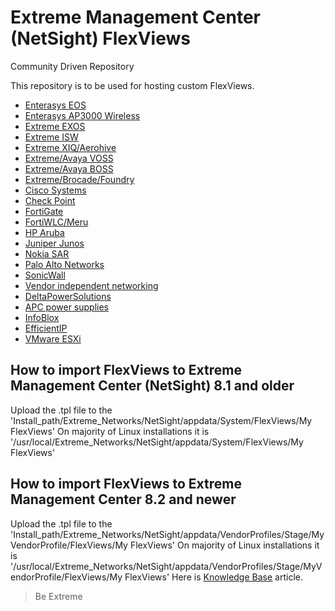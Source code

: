 # Extreme Management Center (NetSight) FlexViews 
Community Driven Repository

This repository is to be used for hosting custom FlexViews.

* [Enterasys EOS](EOS/README.md)
* [Enterasys AP3000 Wireless](AP3000/README.md)
* [Extreme EXOS](EXOS/README.md)
* [Extreme ISW](ISW/README.md)
* [Extreme XIQ/Aerohive](Extreme_Wireless/README.md)
* [Extreme/Avaya VOSS](Avaya/README.md)
* [Extreme/Avaya BOSS](Avaya/README_BOSS.md)
* [Extreme/Brocade/Foundry](Foundry/README.md)
* [Cisco Systems](Cisco_Systems/README.md)
* [Check Point](CheckPoint/README.md)
* [FortiGate](FortiGate/README.md)
* [FortiWLC/Meru](Meru/README.md)
* [HP Aruba](HP_Aruba/README.md)
* [Juniper Junos](JunOS/README.md)
* [Nokia SAR](Nokia/README.md)
* [Palo Alto Networks](Palo_Alto/README.md)
* [SonicWall](SonicWall/README.md)
* [Vendor independent networking](Networking/README.md) 
* [DeltaPowerSolutions](Delta/README.md)
* [APC power supplies](APC/README.md)
* [InfoBlox](InfoBlox/README.md)
* [EfficientIP](EfficientIP/README.md)
* [VMware ESXi](VMware/README.md)

## How to import FlexViews to Extreme Management Center (NetSight) 8.1 and older
Upload the .tpl file to the 'Install_path/Extreme_Networks/NetSight/appdata/System/FlexViews/My FlexViews'
On majority of Linux installations it is '/usr/local/Extreme_Networks/NetSight/appdata/System/FlexViews/My FlexViews'

## How to import FlexViews to Extreme Management Center 8.2 and newer
Upload the .tpl file to the 'Install_path/Extreme_Networks/NetSight/appdata/VendorProfiles/Stage/MyVendorProfile/FlexViews/My FlexViews'
On majority of Linux installations it is '/usr/local/Extreme_Networks/NetSight/appdata/VendorProfiles/Stage/MyVendorProfile/FlexViews/My FlexViews'
Here is [Knowledge Base](http://gtacknowledge.extremenetworks.com/articles/How_To/000005437) article.

>Be Extreme
